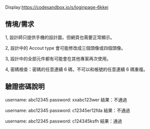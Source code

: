 Display:https://codesandbox.io/s/loginpage-6kkej

## 情境/需求

1, 設計師只提供手機的設計圖，但網頁也需要正常顯示。

2, 設計中的 Accout type 會可能修改成三個頭像或四個頭像。

3, 設計中的全部元件都有可能會在其他專案再次使用。

4, 密碼檢查：密碼的任意連續 6 碼，不可以和帳號的任意連續 6 碼重複。

## 驗證密碼說明

username: abc12345
password: xxabc123wer
結果：不通過

username: abc12345
password: c12345er12fda
結果：不通過

username: abc12345
password: c124345ksfh
結果：通過
